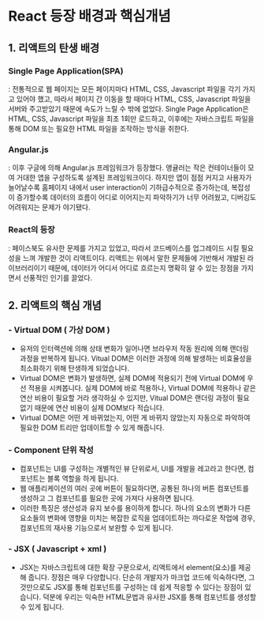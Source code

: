 # React 등장 배경과 핵심개념

## 1. 리액트의 탄생 배경

### Single Page Application(SPA)
: 전통적으로 웹 페이지는 모든 페이지마다 HTML, CSS, Javascript 파일을 각기 가지고 있어야 했고, 따라서 페이지 간 이동을 할 때마다 HTML, CSS, Javascript 파일을 서버와 주고받았기 때문에 속도가 느릴 수 밖에 없었다. Single Page Application은 HTML, CSS, Javascript 파일을 최초 1회만 로드하고, 이후에는 자바스크립트 파일을 통해 DOM 또는 필요한 HTML 파일을 조작하는 방식을 취한다.

### Angular.js
: 이후 구글에 의해 Angular.js 프레임워크가 등장했다. 앵귤러는 작은 컨테이너들이 모여 거대한 앱을 구성하도록 설계된 프레임워크이다. 하지만 앱이 점점 커지고 사용자가 늘어날수록 홈페이지 내에서 user interaction이 기하급수적으로 증가하는데, 복잡성이 증가할수록 데이터의 흐름이 어디로 이어지는지 파악하기가 너무 어려웠고, 디버깅도 어려워지는 문제가 야기됐다.

### React의 등장
: 페이스북도 유사한 문제를 가지고 있었고, 따라서 코드베이스를 업그레이드 시킬 필요성을 느껴 개발한 것이 리액트이다. 리액트는 위에서 말한 문제들에 기반해서 개발된 라이브러리이기 때문에, 데이터가 어디서 어디로 흐르는지 명확히 알 수 있는 장점을 가지면서 선풍적인 인기를 끌었다.

## 2. 리액트의 핵심 개념
### - Virtual DOM ( 가상 DOM )
- 유저의 인터랙션에 의해 상태 변화가 일어나면 브라우저 작동 원리에 의해 랜더링 과정을 반복하게 됩니다. Vitual DOM은 이러한 과정에 의해 발생하는 비효율성을 최소화하기 위해 탄생하게 되었습니다.
- Virtual DOM은 변화가 발생하면, 실제 DOM에 적용되기 전에 Virtual DOM에 우선 적용을 시켜봅니다. 실제 DOM에 바로 적용하나, Virtual DOM에 적용하나 같은 연산 비용이 필요할 거라 생각하실 수 있지만, Vitual DOM은 랜더링 과정이 필요 없기 때문에 연산 비용이 실제 DOM보다 적습니다.
- Virtual DOM은 어떤 게 바뀌었는지, 어떤 게 바뀌지 않았는지 자동으로 파악하여 필요한 DOM 트리만 업데이트할 수 있게 해줍니다.

### - Component 단위 작성
- 컴포넌트는 UI를 구성하는 개별적인 뷰 단위로서, UI를 개발을 레고라고 한다면, 컴포넌트는 블록 역할을 하게 됩니다.
- 웹 애플리케이션의 여러 곳에 버튼이 필요하다면, 공통된 하나의 버튼 컴포넌트를 생성하고 그 컴포넌트를 필요한 곳에 가져다 사용하면 됩니다.
- 이러한 특징은 생산성과 유지 보수를 용이하게 합니다. 하나의 요소의 변화가 다른 요소들의 변화에 영향을 미치는 복잡한 로직을 업데이트하는 까다로운 작업에 경우, 컴포넌트의 재사용 기능으로서 보완할 수 있게 됩니다.

### - JSX ( Javascript + xml )
- JSX는 자바스크립트에 대한 확장 구문으로서, 리액트에서 element(요소)를 제공해 줍니다. 장점은 매우 다양합니다. 단순히 개발자가 마크업 코드에 익숙하다면, 그것만으로도 JSX를 통해 컴포넌트를 구성하는 데 쉽게 적응할 수 있다는 장점이 있습니다. 덕분에 우리는 익숙한 HTML문법과 유사한 JSX를 통해 컴포넌트를 생성할 수 있게 됩니다.